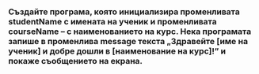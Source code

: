 ### Създайте програма, която инициализира променливата studentName с имената на ученик и променливата courseName – с наименованието на курс. Нека програмата запише в променлива message текста „Здравейте [име на ученик] и добре дошли в [наименование на курс]!” и покаже съобщението на екрана.
